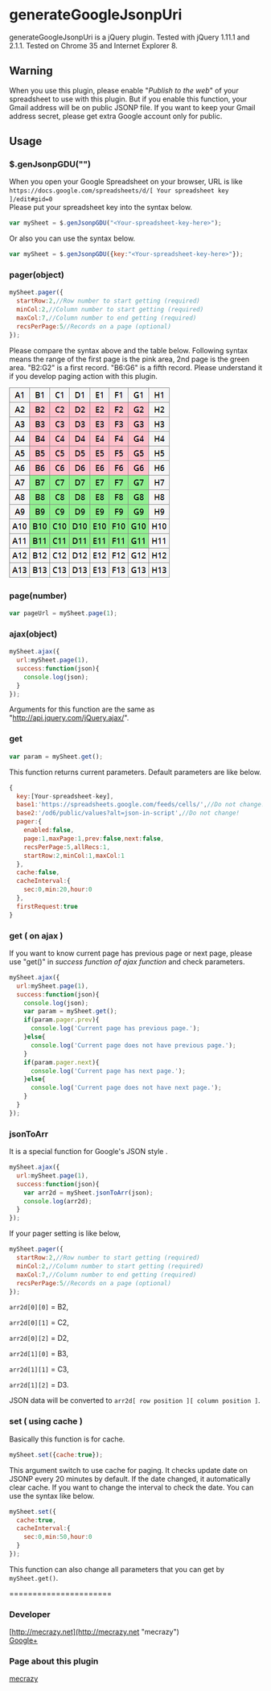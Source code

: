 generateGoogleJsonpUri
======================
generateGoogleJsonpUri is a jQuery plugin. Tested with jQuery 1.11.1 and 2.1.1. Tested on Chrome 35 and Internet Explorer 8.

## Warning
When you use this plugin, please enable "_Publish to the web_" of your spreadsheet to use with this plugin. But if you enable this function, your Gmail address will be on public JSONP file. If you want to keep your Gmail address secret, please get extra Google account only for public.

## Usage

### $.genJsonpGDU("<Your-spreadsheet-key-here>")

When you open your Google Spreadsheet on your browser, URL is like
`https://docs.google.com/spreadsheets/d/[ Your spreadsheet key ]/edit#gid=0`<br>
Please put your spreadsheet key into the syntax below.
```javascript
var mySheet = $.genJsonpGDU("<Your-spreadsheet-key-here>");
```
Or also you can use the syntax below.
```javascript
var mySheet = $.genJsonpGDU({key:"<Your-spreadsheet-key-here>"});
```

### pager(object)
```javascript
mySheet.pager({
  startRow:2,//Row number to start getting (required)
  minCol:2,//Column number to start getting (required)
  maxCol:7,//Column number to end getting (required)
  recsPerPage:5//Records on a page (optional)
});
```
Please compare the syntax above and the table below. Following syntax means the range of the first page is the pink area, 2nd page is the green area. "B2:G2" is a first record. "B6:G6" is a fifth record. Please understand it if you develop paging action with this plugin.

![Range of the pager](https://raw.githubusercontent.com/mecrazy/generateGoogleJsonpUri/master/markdown/table.gif "Range of the pager")

### page(number)
```javascript
var pageUrl = mySheet.page(1);
```

### ajax(object)
```javascript
mySheet.ajax({
  url:mySheet.page(1),
  success:function(json){
    console.log(json);
  }
});
```
Arguments for this function are the same as "http://api.jquery.com/jQuery.ajax/".

### get
```javascript
var param = mySheet.get();
```
This function returns current parameters. Default parameters are like below.
```javascript
{
  key:[Your-spreadsheet-key],
  base1:'https://spreadsheets.google.com/feeds/cells/',//Do not change!
  base2:'/od6/public/values?alt=json-in-script',//Do not change!
  pager:{
    enabled:false,
    page:1,maxPage:1,prev:false,next:false,
    recsPerPage:5,allRecs:1,
    startRow:2,minCol:1,maxCol:1
  },
  cache:false,
  cacheInterval:{
    sec:0,min:20,hour:0
  },
  firstRequest:true
}
```

### get ( on ajax )
If you want to know current page has previous page or next page, please use "get()" in _success function of ajax function_ and check parameters.
```javascript
mySheet.ajax({
  url:mySheet.page(1),
  success:function(json){
    console.log(json);
    var param = mySheet.get();
    if(param.pager.prev){
      console.log('Current page has previous page.');
    }else{
      console.log('Current page does not have previous page.');
    }
    if(param.pager.next){
      console.log('Current page has next page.');
    }else{
      console.log('Current page does not have next page.');
    }
  }
});
```

### jsonToArr
It is a special function for Google's JSON style .
```javascript
mySheet.ajax({
  url:mySheet.page(1),
  success:function(json){
    var arr2d = mySheet.jsonToArr(json);
    console.log(arr2d);
  }
});
```
If your pager setting is like below,
```javascript
mySheet.pager({
  startRow:2,//Row number to start getting (required)
  minCol:2,//Column number to start getting (required)
  maxCol:7,//Column number to end getting (required)
  recsPerPage:5//Records on a page (optional)
});
```
`arr2d[0][0]` = B2,

`arr2d[0][1]` = C2,

`arr2d[0][2]` = D2,

`arr2d[1][0]` = B3,

`arr2d[1][1]` = C3,

`arr2d[1][2]` = D3.

JSON data will be converted to `arr2d[ row position ][ column position ]`.

### set ( using cache )
Basically this function is for cache.
```javascript
mySheet.set({cache:true});
```
This argument switch to use cache for paging. It checks update date on JSONP every 20 minutes by default. If the date changed, it automatically clear cache. If you want to change the interval to check the date. You can use the syntax like below.
```javascript
mySheet.set({
  cache:true,
  cacheInterval:{
    sec:0,min:50,hour:0
  }
});
```
This function can also change all parameters that you can get by `mySheet.get()`.

======================
### Developer
[http://mecrazy.net](http://mecrazy.net "mecrazy")<br>
[Google+](https://plus.google.com/+MecrazyNet/ "mecrazy")

### Page about this plugin
[mecrazy](http://mecrazy.net "mecrazy")
